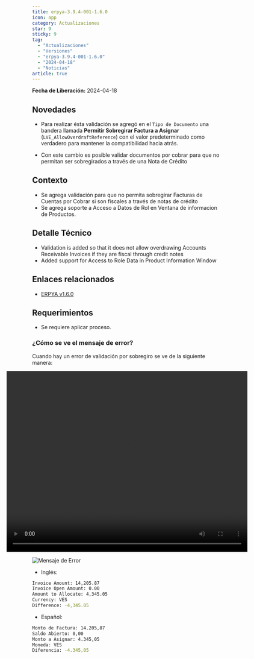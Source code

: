 ```yaml
---
title: erpya-3.9.4-001-1.6.0
icon: app
category: Actualizaciones
star: 9
sticky: 9
tag:
  - "Actualizaciones"
  - "Versiones"
  - "erpya-3.9.4-001-1.6.0"
  - "2024-04-18"
  - "Noticias"
article: true
---
```


**Fecha de Liberación:** 2024-04-18

## Novedades

- Para realizar ésta validación se agregó en el `Tipo de Documento` una bandera llamada **Permitir Sobregirar Factura a Asignar** (`LVE_AllowOverdraftReference`) con el valor predeterminado como verdadero para mantener la compatibilidad hacia atrás.

- Con este cambio es posible validar documentos por cobrar para que no permitan ser sobregirados a través de una Nota de Crédito

## Contexto

- Se agrega validación para que no permita sobregirar Facturas de Cuentas por Cobrar si son fiscales a través de notas de crédito
- Se agrega soporte a Acceso a Datos de Rol en Ventana de informacion de Productos.

## Detalle Técnico

- Validation is added so that it does not allow overdrawing Accounts Receivable Invoices if they are fiscal through credit notes
- Added support for Access to Role Data in Product Information Window

## Enlaces relacionados

- [ERPYA v1.6.0](https://github.com/erpya/adempiere_patch_zk/releases/tag/1.6.0)

## Requerimientos

- Se requiere aplicar proceso.

### ¿Cómo se ve el mensaje de error?

Cuando hay un error de validación por sobregiro se ve de la siguiente manera:

<style>
    .video-container {
        display: flex;
        justify-content: center;
    }
</style>

<div class="video-container">
    <video width="640" height="480" controls>
        <source src="/assets/img/downloads/updates/resources/adempiere-patch-zk-1.6.0-video1.mp4" type="video/mp4">
    </video>
</div>

![Mensaje de Error](/assets/img/downloads/updates/resources/adempiere-patch-zk-1.6.0-img2.png)

- Inglés:

```sh
Invoice Amount: 14,205.87
Invoice Open Amount: 0.00
Amount to Allocate: 4,345.05
Currency: VES
Difference: -4,345.05
```

- Español:

```sh
Monto de Factura: 14.205,87
Saldo Abierto: 0,00
Monto a Asignar: 4.345,05
Moneda: VES
Diferencia: -4.345,05
```
